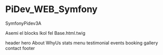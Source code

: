 # PiDev_WEB_Symfony
SymfonyPidev3A


Asemi el blocks lkol fel Base.html.twig 

header
hero
About
WhyUs
stats
menu
testimonial
events
booking
gallery
contact
footer
